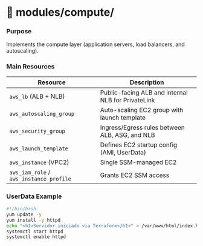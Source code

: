 # 📙 **modules/compute/**

### **Purpose**

Implements the compute layer (application servers, load balancers, and autoscaling).

### **Main Resources**

| Resource                                | Description                                        |
| --------------------------------------- | -------------------------------------------------- |
| `aws_lb` (ALB + NLB)                    | Public-facing ALB and internal NLB for PrivateLink |
| `aws_autoscaling_group`                 | Auto-scaling EC2 group with launch template        |
| `aws_security_group`                    | Ingress/Egress rules between ALB, ASG, and NLB     |
| `aws_launch_template`                   | Defines EC2 startup config (AMI, UserData)         |
| `aws_instance` (VPC2)                   | Single SSM-managed EC2                             |
| `aws_iam_role` / `aws_instance_profile` | Grants EC2 SSM access                              |

### **UserData Example**

```bash
#!/bin/bash
yum update -y
yum install -y httpd
echo "<h1>Servidor iniciado via Terraform</h1>" > /var/www/html/index.html
systemctl start httpd
systemctl enable httpd